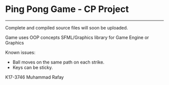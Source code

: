 # Ping Pong Game - CP Project
-------------------------------

Complete and compiled source files
will soon be uploaded.

Game uses OOP concepts
SFML/Graphics library for Game Engine or Graphics

Known issues:
- Ball moves on the same path on each strike.
- Keys can be sticky.

K17-3746
Muhammad Rafay
